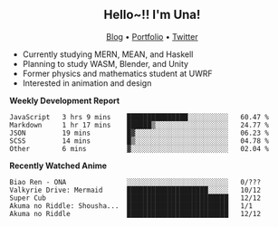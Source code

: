<h2 align="center">
  Hello~!! I'm Una!
</h2>

<p align="center">
  <a href="https://anarchy.website/">Blog</a> &bull;
  <a href="https://una-ada.github.io/">Portfolio</a> &bull;
  <a href="https://twitter.com/unaxiii">Twitter</a>
</p>

- Currently studying MERN, MEAN, and Haskell
- Planning to study WASM, Blender, and Unity
- Former physics and mathematics student at UWRF
- Interested in animation and design

**Weekly Development Report**

<!--START_SECTION:waka-->
```text
JavaScript   3 hrs 9 mins    ███████████████░░░░░░░░░░   60.47 % 
Markdown     1 hr 17 mins    ██████▒░░░░░░░░░░░░░░░░░░   24.77 % 
JSON         19 mins         █▓░░░░░░░░░░░░░░░░░░░░░░░   06.23 % 
SCSS         14 mins         █▒░░░░░░░░░░░░░░░░░░░░░░░   04.78 % 
Other        6 mins          ▓░░░░░░░░░░░░░░░░░░░░░░░░   02.04 % 
```
<!--END_SECTION:waka-->

**Recently Watched Anime**

<!-- RECENT-ANIME:START -->

    Biao Ren - ONA               ░░░░░░░░░░░░░░░░░░░░░░░░░   0/???
    Valkyrie Drive: Mermaid      ████████████████████░░░░░   10/12
    Super Cub                    █████████████████████████   12/12
    Akuma no Riddle: Shousha...  █████████████████████████   1/1
    Akuma no Riddle              █████████████████████████   12/12
<!-- RECENT-ANIME:END -->
